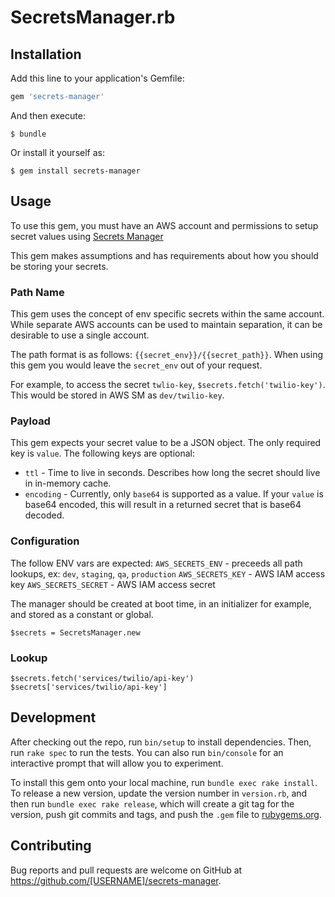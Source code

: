 # SecretsManager.rb

## Installation

Add this line to your application's Gemfile:

```ruby
gem 'secrets-manager'
```

And then execute:

    $ bundle

Or install it yourself as:

    $ gem install secrets-manager

## Usage

To use this gem, you must have an AWS account and permissions to setup secret values using [Secrets Manager](https://aws.amazon.com/secrets-manager/)

This gem makes assumptions and has requirements about how you should be storing your secrets.

### Path Name
This gem uses the concept of env specific secrets within the same account. While separate AWS accounts can be used to maintain separation, it can be desirable to use a single account.

The path format is as follows: `{{secret_env}}/{{secret_path}}`. When using this gem you would leave the `secret_env` out of your request.

For example, to access the secret `twlio-key`, `$secrets.fetch('twilio-key')`. This would be stored in AWS SM as `dev/twilio-key`.

### Payload
This gem expects your secret value to be a JSON object. The only required key is `value`. The following keys are optional:
* `ttl` - Time to live in seconds. Describes how long the secret should live in in-memory cache.
* `encoding` - Currently, only `base64` is supported as a value. If your `value` is base64 encoded, this will result in a returned secret that is base64 decoded.

### Configuration
The follow ENV vars are expected:
`AWS_SECRETS_ENV` - preceeds all path lookups, ex: `dev`, `staging`, `qa`, `production`
`AWS_SECRETS_KEY` - AWS IAM access key
`AWS_SECRETS_SECRET` - AWS IAM access secret

The manager should be created at boot time, in an initializer for example, and stored as a constant or global.
```
$secrets = SecretsManager.new
```

### Lookup
```
$secrets.fetch('services/twilio/api-key')
$secrets['services/twilio/api-key']
```

## Development

After checking out the repo, run `bin/setup` to install dependencies. Then, run `rake spec` to run the tests. You can also run `bin/console` for an interactive prompt that will allow you to experiment.

To install this gem onto your local machine, run `bundle exec rake install`. To release a new version, update the version number in `version.rb`, and then run `bundle exec rake release`, which will create a git tag for the version, push git commits and tags, and push the `.gem` file to [rubygems.org](https://rubygems.org).

## Contributing

Bug reports and pull requests are welcome on GitHub at https://github.com/[USERNAME]/secrets-manager.
